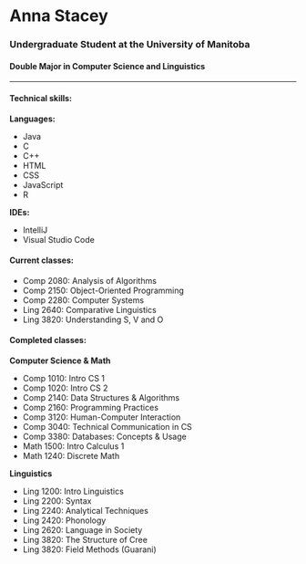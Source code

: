 # Anna Stacey
### Undergraduate Student at the University of Manitoba
#### Double Major in Computer Science and Linguistics
---
#### Technical skills:
**Languages:**
* Java
* C
* C++
* HTML
* CSS
* JavaScript
* R

**IDEs:**
* IntelliJ
* Visual Studio Code




#### Current classes:
* Comp 2080: Analysis of Algorithms
* Comp 2150: Object-Oriented Programming
* Comp 2280: Computer Systems
* Ling 2640: Comparative Linguistics
* Ling 3820: Understanding S, V and O

#### Completed classes:
**Computer Science & Math**
* Comp 1010: Intro CS 1
* Comp 1020: Intro CS 2
* Comp 2140: Data Structures & Algorithms
* Comp 2160: Programming Practices
* Comp 3120: Human-Computer Interaction
* Comp 3040: Technical Communication in CS
* Comp 3380: Databases: Concepts & Usage
* Math 1500: Intro Calculus 1
* Math 1240: Discrete Math

**Linguistics**
* Ling 1200: Intro Linguistics
* Ling 2200: Syntax
* Ling 2240: Analytical Techniques
* Ling 2420: Phonology
* Ling 2620: Language in Society
* Ling 3820: The Structure of Cree
* Ling 3820: Field Methods (Guarani)

